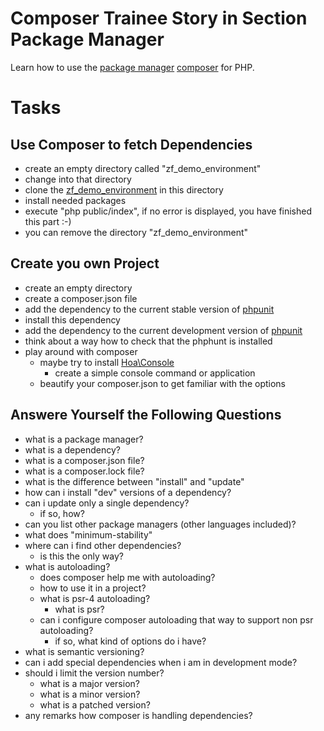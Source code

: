 # Composer Trainee Story in Section Package Manager

Learn how to use the [package manager](http://en.wikipedia.org/wiki/Package_management_system) [composer](https://getcomposer.org/) for PHP.

# Tasks

## Use Composer to fetch Dependencies

* create an empty directory called "zf_demo_environment"
* change into that directory
* clone the [zf_demo_environment](https://github.com/bazzline/zf_demo_environment) in this directory
* install needed packages
* execute "php public/index", if no error is displayed, you have finished this part :-)
* you can remove the directory "zf_demo_environment"

## Create you own Project

* create an empty directory
* create a composer.json file
* add the dependency to the current stable version of [phpunit](https://phpunit.de/)
* install this dependency
* add the dependency to the current development version of [phpunit](https://phpunit.de/)
* think about a way how to check that the phphunt is installed
* play around with composer
    * maybe try to install [Hoa\Console](https://github.com/hoaproject/Console)
        * create a simple console command or application
   * beautify your composer.json to get familiar with the options

## Answere Yourself the Following Questions

* what is a package manager?
* what is a dependency?
* what is a composer.json file?
* what is a composer.lock file?
* what is the difference between "install" and "update"
* how can i install "dev" versions of a dependency?
* can i update only a single dependency?
    * if so, how?
* can you list other package managers (other languages included)?
* what does "minimum-stability"
* where can i find other dependencies?
    * is this the only way?
* what is autoloading?
    * does composer help me with autoloading?
    * how to use it in a project?
    * what is psr-4 autoloading?
        * what is psr?
    * can i configure composer autoloading that way to support non psr autoloading?
        * if so, what kind of options do i have?
* what is semantic versioning?
* can i add special dependencies when i am in development mode?
* should i limit the version number?
    * what is a major version?
    * what is a minor version?
    * what is a patched version?
* any remarks how composer is handling dependencies?
